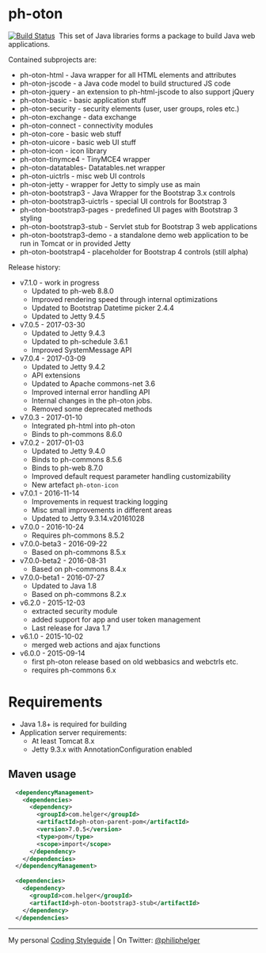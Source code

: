 # ph-oton

[![Build Status](https://travis-ci.org/phax/ph-oton.svg?branch=master)](https://travis-ci.org/phax/ph-oton)
﻿
This set of Java libraries forms a package to build Java web applications.

Contained subprojects are:
  * ph-oton-html - Java wrapper for all HTML elements and attributes
  * ph-oton-jscode - a Java code model to build structured JS code
  * ph-oton-jquery - an extension to ph-html-jscode to also support jQuery
  * ph-oton-basic - basic application stuff
  * ph-oton-security - security elements (user, user groups, roles etc.)
  * ph-oton-exchange - data exchange
  * ph-oton-connect - connectivity modules
  * ph-oton-core - basic web stuff
  * ph-oton-uicore - basic web UI stuff
  * ph-oton-icon - icon library
  * ph-oton-tinymce4 - TinyMCE4 wrapper
  * ph-oton-datatables- Datatables.net wrapper
  * ph-oton-uictrls - misc web UI controls
  * ph-oton-jetty - wrapper for Jetty to simply use as main 
  * ph-oton-bootstrap3 - Java Wrapper for the Bootstrap 3.x controls
  * ph-oton-bootstrap3-uictrls - special UI controls for Bootstrap 3
  * ph-oton-bootstrap3-pages - predefined UI pages with Bootstrap 3 styling
  * ph-oton-bootstrap3-stub - Servlet stub for Bootstrap 3 web applications
  * ph-oton-bootstrap3-demo - a standalone demo web application to be run in Tomcat or in provided Jetty
  * ph-oton-bootstrap4 - placeholder for Bootstrap 4 controls (still alpha) 

Release history:
  * v7.1.0 - work in progress
    * Updated to ph-web 8.8.0
    * Improved rendering speed through internal optimizations
    * Updated to Bootstrap Datetime picker 2.4.4
    * Updated to Jetty 9.4.5
  * v7.0.5 - 2017-03-30
    * Updated to Jetty 9.4.3
    * Updated to ph-schedule 3.6.1
    * Improved SystemMessage API
  * v7.0.4 - 2017-03-09
    * Updated to Jetty 9.4.2
    * API extensions
    * Updated to Apache commons-net 3.6
    * Improved internal error handling API
    * Internal changes in the ph-oton jobs.
    * Removed some deprecated methods
  * v7.0.3 - 2017-01-10
    * Integrated ph-html into ph-oton
    * Binds to ph-commons 8.6.0
  * v7.0.2 - 2017-01-03
    * Updated to Jetty 9.4.0
    * Binds to ph-commons 8.5.6
    * Binds to ph-web 8.7.0
    * Improved default request parameter handling customizability
    * New artefact `ph-oton-icon`
  * v7.0.1 - 2016-11-14
    * Improvements in request tracking logging
    * Misc small improvements in different areas
    * Updated to Jetty 9.3.14.v20161028
  * v7.0.0 - 2016-10-24
    * Requires ph-commons 8.5.2
  * v7.0.0-beta3 - 2016-09-22
    * Based on ph-commons 8.5.x
  * v7.0.0-beta2 - 2016-08-31
    * Based on ph-commons 8.4.x
  * v7.0.0-beta1 - 2016-07-27
    * Updated to Java 1.8
    * Based on ph-commons 8.2.x
  * v6.2.0 - 2015-12-03 
    * extracted security module
    * added support for app and user token management
    * Last release for Java 1.7
  * v6.1.0 - 2015-10-02 
    * merged web actions and ajax functions
  * v6.0.0 - 2015-09-14 
    * first ph-oton release based on old webbasics and webctrls etc.
    * requires ph-commons 6.x

# Requirements
  * Java 1.8+ is required for building 
  * Application server requirements:
      * At least Tomcat 8.x
      * Jetty 9.3.x with AnnotationConfiguration enabled
      
## Maven usage

```xml
  <dependencyManagement>
    <dependencies>
      <dependency>
        <groupId>com.helger</groupId>
        <artifactId>ph-oton-parent-pom</artifactId>
        <version>7.0.5</version>
        <type>pom</type>
        <scope>import</scope>
      </dependency>
    </dependencies>
  </dependencyManagement>
  
  <dependencies>
    <dependency>
      <groupId>com.helger</groupId>
      <artifactId>ph-oton-bootstrap3-stub</artifactId>
    </dependency>
  </dependencies>
```


---

My personal [Coding Styleguide](https://github.com/phax/meta/blob/master/CodeingStyleguide.md) |
On Twitter: <a href="https://twitter.com/philiphelger">@philiphelger</a>
